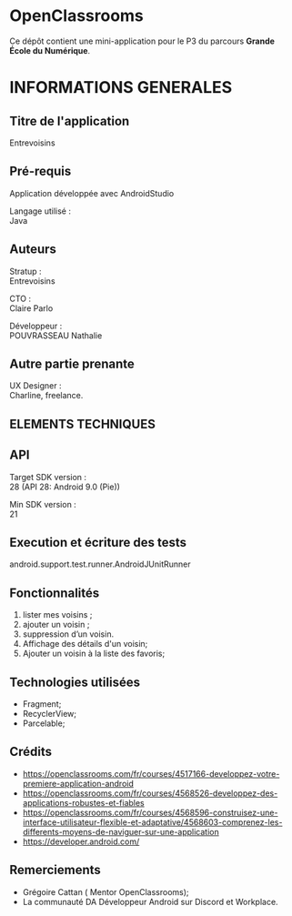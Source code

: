 # OpenClassrooms

Ce dépôt contient une mini-application pour le P3 du parcours **Grande École du Numérique**.

# INFORMATIONS GENERALES

## Titre de l'application

Entrevoisins

## Pré-requis

Application développée avec AndroidStudio

Langage utilisé :  
Java

## Auteurs 

Stratup :  
Entrevoisins

CTO :  
Claire Parlo

Développeur :  
POUVRASSEAU Nathalie

## Autre partie prenante

UX Designer :  
Charline, freelance.

## ELEMENTS TECHNIQUES

## API 
Target SDK version :  
28 (API 28: Android 9.0 (Pie))

Min SDK version :  
21

## Execution et écriture des tests
android.support.test.runner.AndroidJUnitRunner

## Fonctionnalités
 1. lister mes voisins ;
 2. ajouter un voisin ;
 3. suppression d’un voisin.
 4. Affichage des détails d'un voisin;
 5. Ajouter un voisin à la liste des favoris;

## Technologies utilisées
 * Fragment;
 * RecyclerView;
 * Parcelable;

## Crédits
 - https://openclassrooms.com/fr/courses/4517166-developpez-votre-premiere-application-android
 - https://openclassrooms.com/fr/courses/4568526-developpez-des-applications-robustes-et-fiables
 - https://openclassrooms.com/fr/courses/4568596-construisez-une-interface-utilisateur-flexible-et-adaptative/4568603-comprenez-les-differents-moyens-de-naviguer-sur-une-application
 - https://developer.android.com/

## Remerciements

* Grégoire Cattan ( Mentor OpenClassrooms);
* La communauté DA Développeur Android sur Discord et Workplace.
